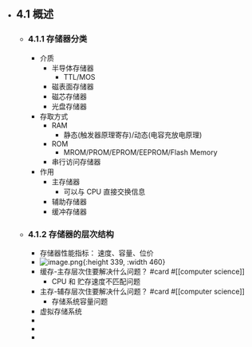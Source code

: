 - ## 4.1 概述
	- ### 4.1.1 存储器分类
		- 介质
			- 半导体存储器
				- TTL/MOS
			- 磁表面存储器
			- 磁芯存储器
			- 光盘存储器
		- 存取方式
			- RAM
				- 静态(触发器原理寄存)/动态(电容充放电原理)
			- ROM
				- MROM/PROM/EPROM/EEPROM/Flash Memory
			- 串行访问存储器
		- 作用
			- 主存储器
				- 可以与 CPU 直接交换信息
			- 辅助存储器
			- 缓冲存储器
	- ### 4.1.2 存储器的层次结构
		- 存储器性能指标： 速度、容量、位价
		- ![image.png](../assets/image_1709221647916_0.png){:height 339, :width 460}
		- 缓存-主存层次住要解决什么问题？ #card #[[computer science]]
			- CPU 和 贮存速度不匹配问题
		- 主存-辅存层次住要解决什么问题？ #card #[[computer science]]
			- 存储系统容量问题
		- 虚拟存储系统
		-
		-
		-